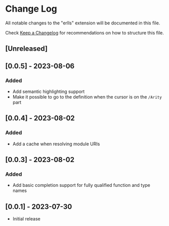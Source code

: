 # Change Log

All notable changes to the "erlls" extension will be documented in this file.

Check [Keep a Changelog](http://keepachangelog.com/) for recommendations on how to structure this file.

## [Unreleased]

## [0.0.5] - 2023-08-06

### Added

- Add semantic highlighting support
- Make it possible to go to the definition when the cursor is on the `/Arity` part

## [0.0.4] - 2023-08-02

### Added

- Add a cache when resolving module URIs

## [0.0.3] - 2023-08-02

### Added

- Add basic completion support for fully qualified function and type names

## [0.0.1] - 2023-07-30

- Initial release

